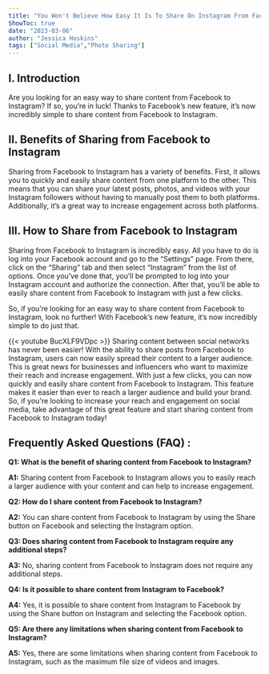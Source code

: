 ```yaml
---
title: "You Won't Believe How Easy It Is To Share On Instagram From Facebook!"
ShowToc: true 
date: "2023-03-06"
author: "Jessica Hoskins" 
tags: ["Social Media","Photo Sharing"]
---
```

## I. Introduction 
Are you looking for an easy way to share content from Facebook to Instagram? If so, you’re in luck! Thanks to Facebook’s new feature, it’s now incredibly simple to share content from Facebook to Instagram. 

## II. Benefits of Sharing from Facebook to Instagram
Sharing from Facebook to Instagram has a variety of benefits. First, it allows you to quickly and easily share content from one platform to the other. This means that you can share your latest posts, photos, and videos with your Instagram followers without having to manually post them to both platforms. Additionally, it’s a great way to increase engagement across both platforms. 

## III. How to Share from Facebook to Instagram
Sharing from Facebook to Instagram is incredibly easy. All you have to do is log into your Facebook account and go to the “Settings” page. From there, click on the “Sharing” tab and then select “Instagram” from the list of options. Once you’ve done that, you’ll be prompted to log into your Instagram account and authorize the connection. After that, you’ll be able to easily share content from Facebook to Instagram with just a few clicks. 

So, if you’re looking for an easy way to share content from Facebook to Instagram, look no further! With Facebook’s new feature, it’s now incredibly simple to do just that.

{{< youtube BucXLF9VDpc >}} 
Sharing content between social networks has never been easier! With the ability to share posts from Facebook to Instagram, users can now easily spread their content to a larger audience. This is great news for businesses and influencers who want to maximize their reach and increase engagement. With just a few clicks, you can now quickly and easily share content from Facebook to Instagram. This feature makes it easier than ever to reach a larger audience and build your brand. So, if you're looking to increase your reach and engagement on social media, take advantage of this great feature and start sharing content from Facebook to Instagram today!

## Frequently Asked Questions (FAQ) :
**Q1: What is the benefit of sharing content from Facebook to Instagram?**

**A1:** Sharing content from Facebook to Instagram allows you to easily reach a larger audience with your content and can help to increase engagement.

**Q2: How do I share content from Facebook to Instagram?**

**A2:** You can share content from Facebook to Instagram by using the Share button on Facebook and selecting the Instagram option.

**Q3: Does sharing content from Facebook to Instagram require any additional steps?**

**A3:** No, sharing content from Facebook to Instagram does not require any additional steps.

**Q4: Is it possible to share content from Instagram to Facebook?**

**A4:** Yes, it is possible to share content from Instagram to Facebook by using the Share button on Instagram and selecting the Facebook option.

**Q5: Are there any limitations when sharing content from Facebook to Instagram?**

**A5:** Yes, there are some limitations when sharing content from Facebook to Instagram, such as the maximum file size of videos and images.


